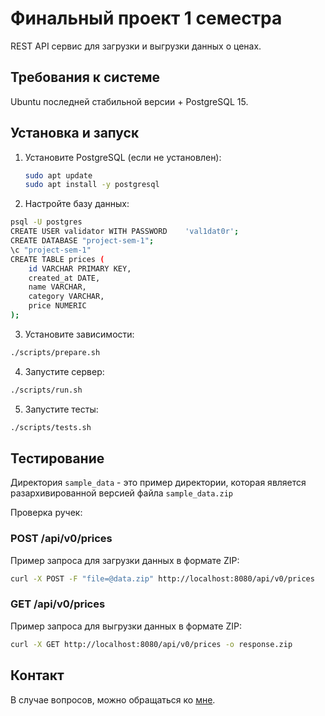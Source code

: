 # Финальный проект 1 семестра

REST API сервис для загрузки и выгрузки данных о ценах.

## Требования к системе

Ubuntu последней стабильной версии + PostgreSQL 15.

## Установка и запуск

1. Установите PostgreSQL (если не установлен):
   ```bash
   sudo apt update
   sudo apt install -y postgresql
   ```

2.	Настройте базу данных:
   ```bash
   psql -U postgres
   CREATE USER validator WITH PASSWORD    'val1dat0r';
   CREATE DATABASE "project-sem-1";
   \c "project-sem-1"
   CREATE TABLE prices (
       id VARCHAR PRIMARY KEY,
       created_at DATE,
       name VARCHAR,
       category VARCHAR,
       price NUMERIC
   );
   ```

3.	Установите зависимости:
   ```bash
   ./scripts/prepare.sh
   ```

4.  Запустите сервер:
   ```bash   
   ./scripts/run.sh
   ```
5.  Запустите тесты:
   ```bash
   ./scripts/tests.sh
   ```

## Тестирование

Директория `sample_data` - это пример директории, которая является разархивированной версией файла `sample_data.zip`

Проверка ручек:
### POST /api/v0/prices
Пример запроса для загрузки данных в формате ZIP:
   ```bash
curl -X POST -F "file=@data.zip" http://localhost:8080/api/v0/prices
   ```

### GET /api/v0/prices
Пример запроса для выгрузки данных в формате ZIP:
   ```bash
curl -X GET http://localhost:8080/api/v0/prices -o response.zip
   ```

## Контакт

В случае вопросов, можно обращаться ко [мне](https://github.com/AlexeyKuzko).
